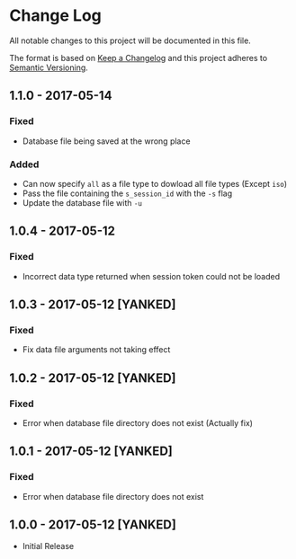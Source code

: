 # Change Log

All notable changes to this project will be documented in this file.

The format is based on [Keep a Changelog](http://keepachangelog.com/)
and this project adheres to [Semantic Versioning](http://semver.org/).

## 1.1.0 - 2017-05-14
### Fixed
- Database file being saved at the wrong place

### Added
- Can now specify `all` as a file type to dowload all file types (Except `iso`)
- Pass the file containing the `s_session_id` with the `-s` flag
- Update the database file with `-u`

## 1.0.4 - 2017-05-12
### Fixed
- Incorrect data type returned when session token could not be loaded

## 1.0.3 - 2017-05-12 [YANKED]
### Fixed
- Fix data file arguments not taking effect

## 1.0.2 - 2017-05-12 [YANKED]
### Fixed
- Error when database file directory does not exist (Actually fix)

## 1.0.1 - 2017-05-12 [YANKED]
### Fixed
- Error when database file directory does not exist

## 1.0.0 - 2017-05-12 [YANKED]
- Initial Release
